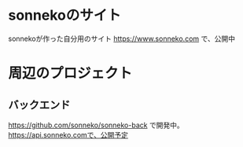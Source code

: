 # sonnekoのサイト

sonnekoが作った自分用のサイト
https://www.sonneko.com
で、公開中

# 周辺のプロジェクト

## バックエンド
https://github.com/sonneko/sonneko-back
で開発中。
https://api.sonneko.comで、公開予定

